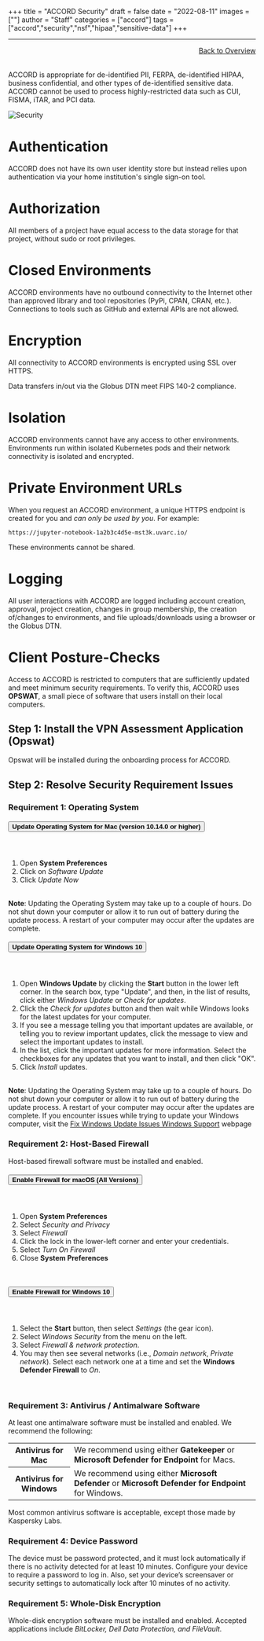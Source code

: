 +++
title = "ACCORD Security"
draft = false
date = "2022-08-11"
images = [""]
author = "Staff"
categories = ["accord"]
tags = ["accord","security","nsf","hipaa","sensitive-data"]
+++

***

<a href="../" style="float:right;width:100%;text-align:right;margin-bottom:2rem;" class="small">Back to Overview</a>

ACCORD is appropriate for de-identified PII, FERPA, de-identified HIPAA, business confidential, and other types of de-identified sensitive data. ACCORD cannot be used to process highly-restricted data such as CUI, FISMA, iTAR, and PCI data.

![Security](/images/accord/security.png)

# Authentication

ACCORD does not have its own user identity store but instead relies upon authentication via your home institution's single sign-on tool.

# Authorization

All members of a project have equal access to the data storage for that project, without sudo or root privileges. 

# Closed Environments

ACCORD environments have no outbound connectivity to the Internet other than approved library and tool 
repositories (PyPi, CPAN, CRAN, etc.). Connections to tools such as GitHub and external APIs are not allowed.

# Encryption

All connectivity to ACCORD environments is encrypted using SSL over HTTPS. 

Data transfers in/out via the Globus DTN meet FIPS 140-2 compliance.

# Isolation

ACCORD environments cannot have any access to other environments. Environments run within isolated Kubernetes pods and their
network connectivity is isolated and encrypted.

# Private Environment URLs

When you request an ACCORD environment, a unique HTTPS endpoint is created for you and 
*can only be used by you*. For example:

    https://jupyter-notebook-1a2b3c4d5e-mst3k.uvarc.io/

These environments cannot be shared.

# Logging

All user interactions with ACCORD are logged including account creation, approval, project creation, changes in group membership, the creation of/changes to environments, and file uploads/downloads using a browser or the Globus DTN.

# Client Posture-Checks

Access to ACCORD is restricted to computers that are sufficiently updated and meet minimum security requirements. To verify this, ACCORD uses <b>OPSWAT</b>, a small piece of software that users install on their local computers.

## Step 1: Install the VPN Assessment Application (Opswat)

Opswat will be installed during the onboarding process for ACCORD.

## Step 2: Resolve Security Requirement Issues

### Requirement 1: Operating System

<div id="accordion">
  <div class="card">
    <div class="card-header" id="headingOne">
      <h5 class="mb-0">
        <button class="btn btn-link" data-toggle="collapse" data-target="#collapseOne" aria-expanded="false" aria-controls="collapseOne">
          <b>Update Operating System for Mac (version 10.14.0 or higher)</b>
        </button>
      </h5>
    </div>
    <div id="collapseOne" class="collapse" aria-labelledby="headingOne" data-parent="#accordion">
      <div class="card-body">
        <br>
        <ol>
          <li>Open <b>System Preferences</b></li>
          <li>Click on <i>Software Update</i></li>
          <li>Click <i>Update Now</i></li>
        </ol>
        <br>
        <b>Note</b>: Updating the Operating System may take up to a couple of hours. Do not shut down your computer or allow it to run out of battery during the update process. A restart of your computer may occur after the updates are complete.
        <br>
      </div>
    </div>
  </div>
  <div class="card">
    <div class="card-header" id="headingTwo">
      <h5 class="mb-0">
        <button class="btn btn-link collapsed" data-toggle="collapse" data-target="#collapseTwo" aria-expanded="false" aria-controls="collapseTwo">
          <b>Update Operating System for Windows 10</b>
        </button>
      </h5>
    </div>
    <div id="collapseTwo" class="collapse" aria-labelledby="headingTwo" data-parent="#accordion">
      <div class="card-body">
        <br>
        <ol>
          <li>Open <b>Windows Update</b> by clicking the <b>Start</b> button in the lower left corner. In the search box, type "Update", and then, in the list of results, click either <i>Windows Update</i> or <i>Check for updates</i>.</li>
          <li>Click the <i>Check for updates</i> button and then wait while Windows looks for the latest updates for your computer.</li>
          <li>If you see a message telling you that important updates are available, or telling you to review important updates, click the message to view and select the important updates to install.</li>
          <li>In the list, click the important updates for more information. Select the checkboxes for any updates that you want to install, and then click "OK".</li>
          <li>Click <i>Install</i> updates.</li>
        </ol>
        <br>
        <b>Note</b>: Updating the Operating System may take up to a couple of hours. Do not shut down your computer or allow it to run out of battery during the update process. A restart of your computer may occur after the updates are complete. If you encounter issues while trying to update your Windows computer, visit the <a href="https://support.microsoft.com/en-us/sbs/windows/fix-windows-update-errors-18b693b5-7818-5825-8a7e-2a4a37d6d787?ui=en-US&rs=en-US&ad=US">Fix Windows Update Issues Windows Support</a> webpage
        <br>
      </div>
    </div>
  </div>
</div>

### Requirement 2: Host-Based Firewall

Host-based firewall software must be installed and enabled.

<div id="accordion">
  <div class="card">
    <div class="card-header" id="headingThree">
      <h5 class="mb-0">
        <button class="btn btn-link" data-toggle="collapse" data-target="#collapseThree" aria-expanded="false" aria-controls="collapseThree">
          <b>Enable Firewall for macOS (All Versions)</b>
        </button>
      </h5>
    </div>
    <div id="collapseThree" class="collapse" aria-labelledby="headingThree" data-parent="#accordion">
      <div class="card-body">
        <br>
        <ol>
          <li>Open <b>System Preferences</b></li>
          <li>Select <i>Security and Privacy</i></li>
          <li>Select <i>Firewall</i></li>
          <li>Click the lock in the lower-left corner and enter your credentials.</li>
          <li>Select <i>Turn On Firewall</i></li>
          <li>Close <b>System Preferences</b></li>
        </ol>
        <br>
      </div>
    </div>
  </div>
  <div class="card">
    <div class="card-header" id="headingFour">
      <h5 class="mb-0">
        <button class="btn btn-link collapsed" data-toggle="collapse" data-target="#collapseFour" aria-expanded="false" aria-controls="collapseFour">
          <b>Enable Firewall for Windows 10</b>
        </button>
      </h5>
    </div>
    <div id="collapseFour" class="collapse" aria-labelledby="headingFour" data-parent="#accordion">
      <div class="card-body">
        <br>
        <ol>
          <li>Select the <b>Start</b> button, then select <i>Settings</i> (the gear icon).</li>
          <li>Select <i>Windows Security</i> from the menu on the left.</li>
          <li>Select <i>Firewall & network protection</i>.</li>
          <li>You may then see several networks (i.e., <i>Domain network</i>, <i>Private network</i>). Select each network one at a time and set the <b>Windows Defender Firewall</b> to <i>On</i>.</li>
        </ol>
        <br>
      </div>
    </div>
  </div>
</div>

### Requirement 3: Antivirus / Antimalware Software

At least one antimalware software must be installed and enabled. We recommend the following:

<table class="table table-striped">
  <tbody>
    <tr>
      <th scope="row" style="width:25%;font-weight:bold;">Antivirus for Mac</th>
      <td>
        We recommend using either <b>Gatekeeper</b> or <b>Microsoft Defender for Endpoint</b> for Macs.
      </td>
    </tr>
    <tr>
      <th scope="row" style="width:25%;font-weight:bold;">Antivirus for Windows</th>
      <td>
        We recommend using either <b>Microsoft Defender</b> or <b>Microsoft Defender for Endpoint</b> for Windows.
      </td>
    </tr>
  </tbody>
</table>

Most common antivirus software is acceptable, except those made by Kaspersky Labs.

### Requirement 4: Device Password

The device must be password protected, and it must lock automatically if there is no activity detected for at least 10 minutes. Configure your device to require a password to log in. Also, set your device’s screensaver or security settings to automatically lock after 10 minutes of no activity.

### Requirement 5: Whole-Disk Encryption

Whole-disk encryption software must be installed and enabled. Accepted applications include <i>BitLocker</it>, <i>Dell Data Protection</i>, and <i>FileVault</i>.
